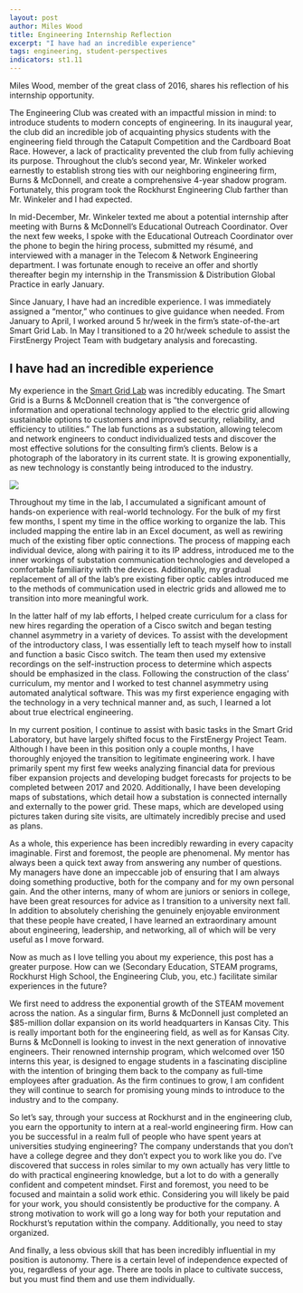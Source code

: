 ```yaml
---
layout: post
author: Miles Wood
title: Engineering Internship Reflection
excerpt: "I have had an incredible experience"
tags: engineering, student-perspectives
indicators: st1.11
---
```


Miles Wood, member of the great class of 2016, shares his reflection of his internship opportunity.

The Engineering Club was created with an impactful mission in mind: to introduce students to modern concepts of engineering. In its inaugural year, the club did an incredible job of acquainting physics students with the engineering field through the Catapult Competition and the Cardboard Boat Race. However, a lack of practicality prevented the club from fully achieving its purpose. Throughout the club’s second year, Mr. Winkeler worked earnestly to establish strong ties with our neighboring engineering firm, Burns & McDonnell, and create a comprehensive 4-year shadow program. Fortunately, this program took the Rockhurst Engineering Club farther than Mr. Winkeler and I had expected.


In mid-December, Mr. Winkeler texted me about a potential internship after meeting with Burns & McDonnell’s Educational Outreach Coordinator. Over the next few weeks, I spoke with the Educational Outreach Coordinator over the phone to begin the hiring process, submitted my résumé, and interviewed with a manager in the Telecom & Network Engineering department. I was fortunate enough to receive an offer and shortly thereafter begin my internship in the Transmission & Distribution Global Practice in early January.


Since January, I have had an incredible experience. I was immediately assigned a “mentor,” who continues to give guidance when needed. From January to April, I worked around 5 hr/week in the firm’s state-of-the-art Smart Grid Lab. In May I transitioned to a 20 hr/week schedule to assist the FirstEnergy Project Team with budgetary analysis and forecasting.

## I have had an incredible experience

My experience in the [Smart Grid Lab](http://www.burnsmcdblog.com/2012/02/03/burns-mcdonnell-unveils-new-smart-grid-lab/) was incredibly educating. The Smart Grid is a Burns & McDonnell creation that is “the convergence of information and operational technology applied to the electric grid allowing sustainable options to customers and improved security, reliability, and efficiency to utilities.” The lab functions as a substation, allowing telecom and network engineers to conduct individualized tests and discover the most effective solutions for the consulting firm’s clients. Below is a photograph of the laboratory in its current state. It is growing exponentially, as new technology is constantly being introduced to the industry.

<div class="flex-wrapper">
  <img src="{{site.baseurl}}/img/2012-01-Smart-Grid-Lab-WHQ-0006.jpg">
</div>



Throughout my time in the lab, I accumulated a significant amount of hands-on experience with real-world technology. For the bulk of my first few months, I spent my time in the office working to organize the lab. This included mapping the entire lab in an Excel document, as well as rewiring much of the existing fiber optic connections. The process of mapping each individual device, along with pairing it to its IP address, introduced me to the inner workings of substation communication technologies and developed a comfortable familiarity with the devices. Additionally, my gradual replacement of all of the lab’s pre existing fiber optic cables introduced me to the methods of communication used in electric grids and allowed me to transition into more meaningful work.


In the latter half of my lab efforts, I helped create curriculum for a class for new hires regarding the operation of a Cisco switch and began testing channel asymmetry in a variety of devices. To assist with the development of the introductory class, I was essentially left to teach myself how to install and function a basic Cisco switch. The team then used my extensive recordings on the self-instruction process to determine which aspects should be emphasized in the class. Following the construction of the class’ curriculum, my mentor and I worked to test channel asymmetry using automated analytical software. This was my first experience engaging with the technology in a very technical manner and, as such, I learned a lot about true electrical engineering.


In my current position, I continue to assist with basic tasks in the Smart Grid Laboratory, but have largely shifted focus to the FirstEnergy Project Team. Although I have been in this position only a couple months, I have thoroughly enjoyed the transition to legitimate engineering work. I have primarily spent my first few weeks analyzing financial data for previous fiber expansion projects and developing budget forecasts for projects to be completed between 2017 and 2020. Additionally, I have been developing maps of substations, which detail how a substation is connected internally and externally to the power grid. These maps, which are developed using pictures taken during site visits, are ultimately incredibly precise and used as plans.


As a whole, this experience has been incredibly rewarding in every capacity imaginable. First and foremost, the people are phenomenal. My mentor has always been a quick text away from answering any number of questions. My managers have done an impeccable job of ensuring that I am always doing something productive, both for the company and for my own personal gain. And the other interns, many of whom are juniors or seniors in college, have been great resources for advice as I transition to a university next fall. In addition to absolutely cherishing the genuinely enjoyable environment that these people have created, I have learned an extraordinary amount about engineering, leadership, and networking, all of which will be very useful as I move forward.


Now as much as I love telling you about my experience, this post has a greater purpose. How can we (Secondary Education, STEAM programs, Rockhurst High School, the Engineering Club, you, etc.) facilitate similar experiences in the future?


We first need to address the exponential growth of the STEAM movement across the nation. As a singular firm, Burns & McDonnell just completed an $85-million dollar expansion on its world headquarters in Kansas City. This is really important both for the engineering field, as well as for Kansas City. Burns & McDonnell is looking to invest in the next generation of innovative engineers. Their renowned internship program, which welcomed over 150 interns this year, is designed to engage students in a fascinating discipline with the intention of bringing them back to the company as full-time employees after graduation. As the firm continues to grow, I am confident they will continue to search for promising young minds to introduce to the industry and to the company.


So let’s say, through your success at Rockhurst and in the engineering club, you earn the opportunity to intern at a real-world engineering firm. How can you be successful in a realm full of people who have spent years at universities studying engineering? The company understands that you don’t have a college degree and they don’t expect you to work like you do. I’ve discovered that success in roles similar to my own actually has very little to do with practical engineering knowledge, but a lot to do with a generally confident and competent mindset. First and foremost, you need to be focused and maintain a solid work ethic. Considering you will likely be paid for your work, you should consistently be productive for the company. A strong motivation to work will go a long way for both your reputation and Rockhurst’s reputation within the company. Additionally, you need to stay organized.


And finally, a less obvious skill that has been incredibly influential in my position is autonomy. There is a certain level of independence expected of you, regardless of your age. There are tools in place to cultivate success, but you must find them and use them individually.

